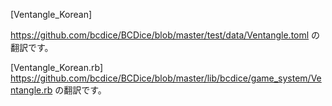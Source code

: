 [Ventangle_Korean]

https://github.com/bcdice/BCDice/blob/master/test/data/Ventangle.toml の翻訳です。 


[Ventangle_Korean.rb]
https://github.com/bcdice/BCDice/blob/master/lib/bcdice/game_system/Ventangle.rb の翻訳です。
